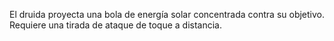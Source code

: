 El druida proyecta una bola de energía solar concentrada contra su objetivo. Requiere una tirada de ataque de toque a distancia.
